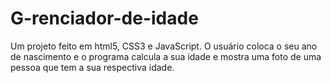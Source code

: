# G-renciador-de-idade
Um projeto feito em html5, CSS3 e JavaScript. O usuário coloca o seu ano de nascimento e o programa calcula a sua idade e mostra uma foto de uma pessoa que tem a sua respectiva idade.
